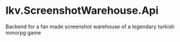 # Ikv.ScreenshotWarehouse.Api

Backend for a fan made screenshot warehouse of a legendary turkish mmorpg game
